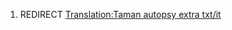 1.  REDIRECT [Translation:Taman autopsy extra
    txt/it](Translation:Taman_autopsy_extra_txt/it "wikilink")